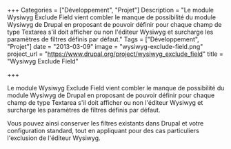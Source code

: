 +++
Categories = ["Développement", "Projet"]
Description = "Le module Wysiwyg Exclude Field vient combler le manque de possibilité du module Wysiwyg de Drupal en proposant de pouvoir définir pour chaque champ de type Textarea s'il doit afficher ou non l'éditeur Wysiwyg et surcharge les paramètres de filtres définis par défaut."
Tags = ["Développement", "Projet"]
date = "2013-03-09"
image = "wysiwyg-exclude-field.png"
project_url = "https://www.drupal.org/project/wysiwyg_exclude_field"
title = "Wysiwyg Exclude Field"

+++

Le module Wysiwyg Exclude Field vient combler le manque de possibilité du module Wysiwyg de Drupal en proposant de pouvoir définir pour chaque champ de type Textarea s'il doit afficher ou non l'éditeur Wysiwyg et surcharge les paramètres de filtres définis par défaut.



Vous pouvez ainsi conserver les filtres existants dans Drupal et votre configuration standard, tout en appliquant pour des cas particuliers l'exclusion de l'éditeur Wysiwyg.
